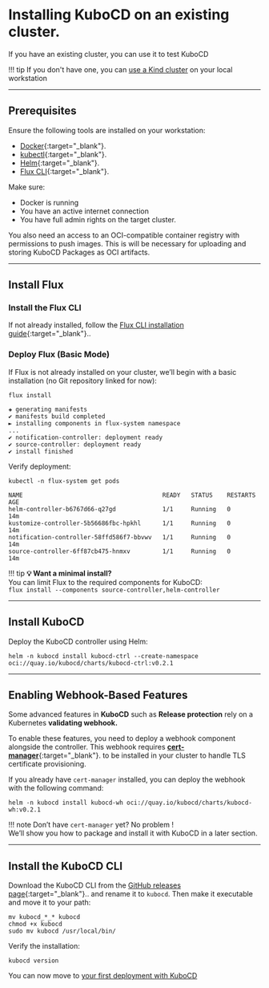 # Installing KuboCD on an existing cluster.

If you have an existing cluster, you can use it to test KuboCD

!!! tip
    If you don't have one, you can [use a Kind cluster](./110-kind.md) on your local workstation

---

## Prerequisites

Ensure the following tools are installed on your workstation:

- [Docker](https://www.docker.com/){:target="_blank"}.
- [kubectl](https://kubernetes.io/docs/tasks/tools/){:target="_blank"}.
- [Helm](https://helm.sh/){:target="_blank"}.
- [Flux CLI](https://fluxcd.io/flux/installation/#install-the-flux-cli){:target="_blank"}.

Make sure:

- Docker is running
- You have an active internet connection
- You have full admin rights on the target cluster.

You also need an access to an OCI-compatible container registry with permissions to push images.
This is will be necessary for uploading and storing KuboCD Packages as OCI artifacts.

---

## Install Flux

### Install the Flux CLI

If not already installed, follow the [Flux CLI installation guide](https://fluxcd.io/flux/installation/#install-the-flux-cli){:target="_blank"}..

### Deploy Flux (Basic Mode)

If Flux is not already installed on your cluster, we’ll begin with a basic installation (no Git repository linked for now):



```{ .bash .copy }
flux install
```

``` { .bash  }
✚ generating manifests
✔ manifests build completed
► installing components in flux-system namespace
...
✔ notification-controller: deployment ready
✔ source-controller: deployment ready
✔ install finished
```

Verify deployment:

```{ .bash .copy }
kubectl -n flux-system get pods
```

```{ .bash  }
NAME                                       READY   STATUS    RESTARTS   AGE
helm-controller-b6767d66-q27gd             1/1     Running   0          14m
kustomize-controller-5b56686fbc-hpkhl      1/1     Running   0          14m
notification-controller-58ffd586f7-bbvwv   1/1     Running   0          14m
source-controller-6ff87cb475-hnmxv         1/1     Running   0          14m
```

!!! tip
    **💡 Want a minimal install?**  
    You can limit Flux to the required components for KuboCD:  
    `flux install --components source-controller,helm-controller`

---

## Install KuboCD

Deploy the KuboCD controller using Helm:

```{ .bash .copy }
helm -n kubocd install kubocd-ctrl --create-namespace oci://quay.io/kubocd/charts/kubocd-ctrl:v0.2.1
```

---

## Enabling Webhook-Based Features

Some advanced features in **KuboCD** such as **Release protection** rely on a Kubernetes **validating webhook.**

To enable these features, you need to deploy a webhook component alongside the controller. This webhook requires 
[**cert-manager**](https://cert-manager.io/){:target="_blank"}. to be installed in your cluster to handle TLS certificate provisioning.

If you already have `cert-manager` installed, you can deploy the webhook with the following command:

```{ .bash .copy }
helm -n kubocd install kubocd-wh oci://quay.io/kubocd/charts/kubocd-wh:v0.2.1
```

!!! note
    Don’t have `cert-manager` yet? No problem !
    <br>We’ll show you how to package and install it with KuboCD in a later section.

---

## Install the KuboCD CLI

Download the KuboCD CLI from the [GitHub releases page](https://github.com/kubocd/kubocd/releases/tag/v0.2.1){:target="_blank"}..
and rename it to `kubocd`. Then make it executable and move it to your path:

```{ .bash .copy }
mv kubocd_*_* kubocd
chmod +x kubocd
sudo mv kubocd /usr/local/bin/
```

Verify the installation:

```{ .bash .copy }
kubocd version
```

You can now move to [your first deployment with KuboCD](130-a-first-deployment.md)
